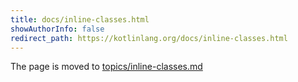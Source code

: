 ```yaml
---
title: docs/inline-classes.html
showAuthorInfo: false
redirect_path: https://kotlinlang.org/docs/inline-classes.html
---
```


The page is moved to [topics/inline-classes.md](docs/topics/inline-classes.md)
